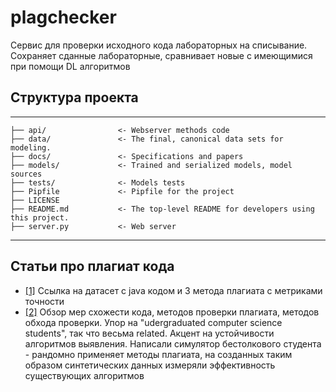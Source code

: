 # plagchecker

Сервис для проверки исходного кода лабораторных на списывание. Сохраняет сданные лабораторные, сравнивает новые с имеющимися при помощи DL алгоритмов


## Структура проекта

--------------
    ├── api/                <- Webserver methods code
    ├── data/               <- The final, canonical data sets for modeling.
    ├── docs/               <- Specifications and papers
    ├── models/             <- Trained and serialized models, model sources
    ├── tests/              <- Models tests
    ├── Pipfile             <- Pipfile for the project
    ├── LICENSE
    ├── README.md           <- The top-level README for developers using this project.
    ├── server.py           <- Web server
--------------


## Статьи про плагиат кода

- [[1]](https://arxiv.org/pdf/1902.02407.pdf) Ссылка на датасет с java кодом и 3 метода плагиата с метриками точности
- [[2]](https://arxiv.org/pdf/2102.03997.pdf) Обзор мер схожести кода, методов проверки плагиата, методов обхода проверки. Упор на "udergraduated computer science students", так что весьма related. Акцент на устойчивости алгоритмов выявления. Написали симулятор бестолкового студента - рандомно применяет методы плагиата, на созданных таким образом синтетических данных измеряли эффективность существующих алгоритмов
